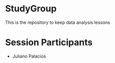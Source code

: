 # StudyGroup
This is the repository to keep data analysis lessons

# Session Participants

- Juliano Palacios
